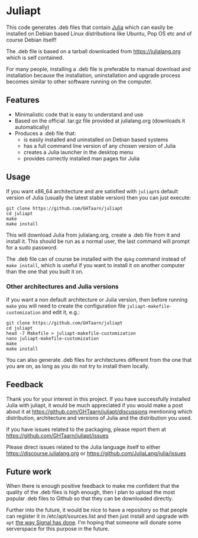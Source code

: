 # Juliapt

This code generates .deb files that contain [Julia](https://julialang.org)
which can easily be installed on Debian based Linux distributions like Ubuntu,
Pop OS etc and of course Debian itself!

The .deb file is based on a tarball downloaded from https://julialang.org which
is self contained.

For many people, installing a .deb file is preferable to manual download and
installation because the installation, uninstallation and upgrade process
becomes similar to other software running on the computer.

## Features

 - Minimalistic code that is easy to understand and use
 - Based on the official .tar.gz file provided at julialang.org (downloads it automatically)
 - Produces a .deb file that:
   - is easily installed and uninstalled on Debian based systems
   - has a full command line version of any chosen version of Julia
   - creates a Julia launcher in the desktop menu
   - provides correctly installed man pages for Julia
 
## Usage

If you want x86_64 architecture and are satisfied with `juliapt`s default
version of Julia (usually the latest stable version) then you can just execute:

```
git clone https://github.com/GHTaarn/juliapt
cd juliapt
make
make install
```

This will download Julia from julialang.org, create a .deb file from it and
install it. This should be run as a normal user, the last command will prompt
for a sudo password.

The .deb file can of course be installed with the `dpkg` command instead of
`make install`, which is useful if you want to install it on another computer
than the one that you built it on.


### Other architectures and Julia versions

If you want a non default architecture or Julia version, then before running
`make` you will need to create the configuration file
`juliapt-makefile-customization` and edit it, e.g.:

```
git clone https://github.com/GHTaarn/juliapt
cd juliapt
head -7 Makefile > juliapt-makefile-customization
nano juliapt-makefile-customization
make
make install
```

You can also generate .deb files for architectures different from the one that
you are on,
as long as you do not try to install them locally.

## Feedback

Thank you for your interest in this project. If you have successfully installed
Julia with juliapt, it would be much appreciated if you would make a post
about it at https://github.com/GHTaarn/juliapt/discussions mentioning which
distribution, architecture and versions of Julia and the distribution you used.

If you have issues related to the packaging, please report them at
https://github.com/GHTaarn/juliapt/issues

Please direct issues related to the Julia language itself to either
https://discourse.julialang.org or https://github.com/JuliaLang/julia/issues

## Future work

When there is enough positive feedback to make me confident that the quality of
the .deb files is high enough, then I plan to upload the most popular .deb files
to Github so that they can be downloaded directly.

Further into the future, it would be nice to have a repository so that people
can register it in /etc/apt/sources.list and then just install and upgrade with
`apt` [the way Signal has done](https://signal.org/download/linux/). I'm hoping
that someone will donate some serverspace for this purpose in the future.

